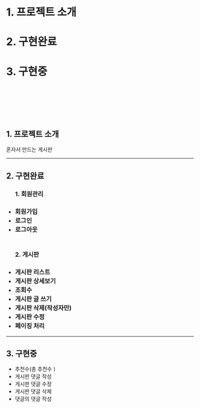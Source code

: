 # 1. 프로젝트 소개
# 2. 구현완료
# 3. 구현중

<br><br><br><br><br>

## 1. 프로젝트 소개
혼자서 만드는 게시판

<hr>

## 2. 구현완료
<ul>
<h3>1. 회원관리<h3>
    <li>회원가입</li>
    <li>로그인</li>
    <li>로그아웃</li> 
    <br>
<h3>2. 게시판<h3>
    <li>게시판 리스트</li>
    <li>게시판 상세보기</li> 
    <li>조회수</li>
    <li>게시판 글 쓰기</li>
    <li>게시판 삭제(작성자만)</li>
    <li>게시판 수정</li>
    <li>페이징 처리</li>
</ul>
<hr>

## 3. 구현중
<ul>
    <li>추천수(총 추천수 )</li>
    <li>게시판 댓글 작성</li>
    <li>게시판 댓글 수정</li>
    <li>게시판 댓글 삭제</li>
    <li>댓글의 댓글 작성</li>
</ul>
